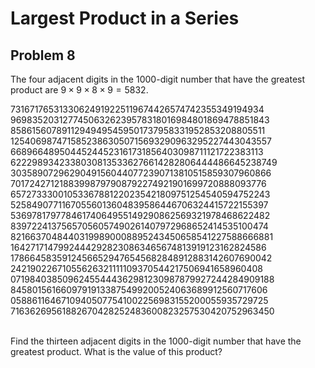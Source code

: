 # Largest Product in a Series

## Problem 8


 The four adjacent digits in the $1000$-digit number that have the greatest product are $9 \times 9 \times 8 \times 9 = 5832$.
<br>
<p class="monospace center">
 73167176531330624919225119674426574742355349194934
 <br/>
 96983520312774506326239578318016984801869478851843
 <br/>
 85861560789112949495459501737958331952853208805511
 <br/>
 12540698747158523863050715693290963295227443043557
 <br/>
 66896648950445244523161731856403098711121722383113
 <br/>
 62229893423380308135336276614282806444486645238749
 <br/>
 30358907296290491560440772390713810515859307960866
 <br/>
 70172427121883998797908792274921901699720888093776
 <br/>
 65727333001053367881220235421809751254540594752243
 <br/>
 52584907711670556013604839586446706324415722155397
 <br/>
 53697817977846174064955149290862569321978468622482
 <br/>
 83972241375657056057490261407972968652414535100474
 <br/>
 82166370484403199890008895243450658541227588666881
 <br/>
 16427171479924442928230863465674813919123162824586
 <br/>
 17866458359124566529476545682848912883142607690042
 <br/>
 24219022671055626321111109370544217506941658960408
 <br/>
 07198403850962455444362981230987879927244284909188
 <br/>
 84580156166097919133875499200524063689912560717606
 <br/>
 05886116467109405077541002256983155200055935729725
 <br/>
 71636269561882670428252483600823257530420752963450
 <br/>
<br>

 Find the thirteen adjacent digits in the $1000$-digit number that have the greatest product. What is the value of this product?
<br>
